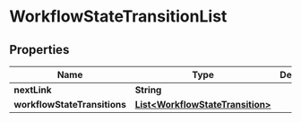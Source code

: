 
# WorkflowStateTransitionList

## Properties
Name | Type | Description | Notes
------------ | ------------- | ------------- | -------------
**nextLink** | **String** |  |  [optional]
**workflowStateTransitions** | [**List&lt;WorkflowStateTransition&gt;**](WorkflowStateTransition.md) |  |  [optional]



